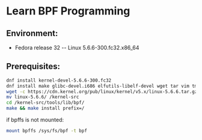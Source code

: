 # Learn BPF Programming

## Environment:
  - Fedora release 32 -- Linux 5.6.6-300.fc32.x86_64

## Prerequisites:
```bash
dnf install kernel-devel-5.6.6-300.fc32
dnf install make glibc-devel.i686 elfutils-libelf-devel wget tar vim tmux jq systemtap-sdt-devel clang bcc strace git
wget -c https://cdn.kernel.org/pub/linux/kernel/v5.x/linux-5.6.6.tar.gz -O - | tar -xz
mv linux-5.6.6/ /kernel-src
cd /kernel-src/tools/lib/bpf/
make && make install prefix=/
```

if bpffs is not mounted: 
```bash
mount bpffs /sys/fs/bpf -t bpf
```
